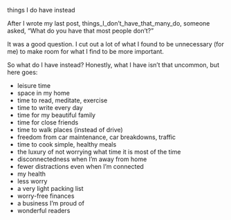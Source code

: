 things I do have instead

After I wrote my last post, things_I_don’t_have_that_many_do, someone asked,
“What do you have that most people don’t?”

It was a good question. I cut out a lot of what I found to be unnecessary (for
me) to make room for what I find to be more important.

So what do I have instead? Honestly, what I have isn’t that uncommon, but here
goes:

* leisure time
* space in my home
* time to read, meditate, exercise
* time to write every day
* time for my beautiful family
* time for close friends
* time to walk places (instead of drive)
* freedom from car maintenance, car breakdowns, traffic
* time to cook simple, healthy meals
* the luxury of not worrying what time it is most of the time
* disconnectedness when I’m away from home
* fewer distractions even when I’m connected
* my health
* less worry
* a very light packing list
* worry-free finances
* a business I’m proud of
* wonderful readers
